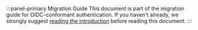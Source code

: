 :::panel-primary Migration Guide
This document is part of the migration guide for OIDC-conformant authentication.
If you haven't already, we strongly suggest [reading the introduction](/api-auth/tutorials/migration) before reading this document.
:::
